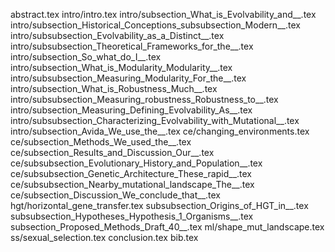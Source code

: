 abstract.tex
intro/intro.tex
intro/subsection_What_is_Evolvability_and__.tex
intro/subsection_Historical_Conceptions_subsubsection_Modern__.tex
intro/subsubsection_Evolvability_as_a_Distinct__.tex
intro/subsubsection_Theoretical_Frameworks_for_the__.tex
intro/subsection_So_what_do_I__.tex
intro/subsection_What_is_Modularity_Modularity__.tex
intro/subsubsection_Measuring_Modularity_For_the__.tex
intro/subsection_What_is_Robustness_Much__.tex
intro/subsubsection_Measuring_robustness_Robustness_to__.tex
intro/subsection_Measuring_Defining_Evolvability_As__.tex
intro/subsubsection_Characterizing_Evolvability_with_Mutational__.tex
intro/subsection_Avida_We_use_the__.tex
ce/changing_environments.tex
ce/subsection_Methods_We_used_the__.tex
ce/subsection_Results_and_Discussion_Our__.tex
ce/subsubsection_Evolutionary_History_and_Population__.tex
ce/subsubsection_Genetic_Architecture_These_rapid__.tex
ce/subsubsection_Nearby_mutational_landscape_The__.tex
ce/subsection_Discussion_We_conclude_that__.tex
hgt/horizontal_gene_transfer.tex
subsubsection_Origins_of_HGT_in__.tex
subsubsection_Hypotheses_Hypothesis_1_Organisms__.tex
subsection_Proposed_Methods_Draft_40__.tex
ml/shape_mut_landscape.tex
ss/sexual_selection.tex
conclusion.tex
bib.tex
